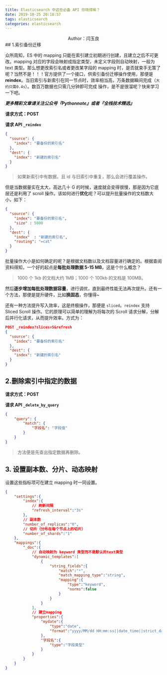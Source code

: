 ```yaml
---
title: Elasticsearch 中这些必备 API 你晓得嘛？
date: 2019-10-25 20:18:57
tags: elasticsearch
categories: elasticsearch
---
```


 <center>Author：闫玉良</center> 
## 1.索引备份迁移

众所周知，ES 中的 mapping 只能在索引建立初期进行创建，且建立之后不可更改。mapping 对应的字段会映射成指定类型，未定义字段则自动映射，一般为 text 类型。那么想更改索引名或者更改某字段的 mapping 时，是否就束手无策了呢？当然不是！！！官方提供了一个接口，供索引备份迁移操作使用，那便是 **reindex**。当旧索引与新索引在同一节点时，效率相当高，万条数据瞬间完成（`大约只需0.4s`）。数百万数据也只需几分钟即可完成 操作，是不是很溜呢？快来学习一下吧。

 <!-- more --> 

***更多精彩文章请关注公众号『Pythonnote』或者『全栈技术精选』***

**请求方式：POST**

**请求 API `_reindex`**

```json
{
  "source": {
    "index": "要备份的索引名"
  },
  "dest": {
    "index": "新建的索引名"
  }
}
```

> 如果新索引中有数据，且 id 与旧索引中重复，那么会进行覆盖操作。

但是当数据量实在太大，高达几十 G 的时候，速度就会变得很慢，那是因为它底层还是利用了 scroll 操作。该如何进行**优化**呢？可以提升批量操作的文档数大小，如下：

```json
{
  "source": {
    "index": "要备份的索引名",
    "size" : 5000
  },
  "dest": {
    "index"  : "新建的索引名",
    "routing": "=cat"
  }
}
```

批量操作大小是如何确定的呢？是根据文档数以及文档容量进行确定的。根据查阅资料得知，一个好的起点是**每批处理数据 5-15 MB**，这是个什么概念？

> 1000 个 1kb 的文档大约 1MB；1000 个 100kb 的文档是 100MB。

然后**逐步增加每批处理数据容量**，进行调优，直到最终性能无法再次提升。还有一个方法，那便是提升硬件，比如**换固态**，你懂得~

还有一种方法提升写入效率，这是终极操作，那便是 `sliced`。`reindex` 支持 Sliced Scroll 操作。它的原理可以简单的理解为将每次的 Scroll 请求分解，分解后并行化请求，从而提升效率。方式为：

```json
POST _reindex?slices=5&refresh
{
  "source": {
    "index": "要备份的索引名"
  },
  "dest": {
    "index": "新建的索引名"
  }
}
```

## 2.删除索引中指定的数据

**请求方式：POST**

**请求 API `_delete_by_query`**

```json
{
    "query": {
        "match": {
            "字段名": "字段值"
        }
    }
}
```

> 方法便是先查出指定数据再删除。

## 3. 设置副本数、分片、动态映射

设置这些指标项可在建立 mapping 时一同设置。

```json
{
    "settings":{
        "index":{
            // 刷新间隔
            "refresh_interval":"3s"
        },
        // 副本数
        "number_of_replicas":"0",
        // 切片（分布在每个节点上的切片）
        "number_of_shards":"1"
    },
    "mappings":{
        "_doc":{
            // 自动映射为 keyword 类型而不是默认的text类型
            "dynamic_templates":[
                {
                    "string_fields":{
                        "match":"*",
                        "match_mapping_type":"string",
                        "mapping":{
                            "type":"keyword",
                            "norms":false
                        }
                    }
                }
            ],
            // 建立mapping
            "properties":{
                "mydate":{
                    "type":"date",
                    "format":"yyyy/MM/dd HH:mm:ss||date_time||strict_date_time"
                },
                "字段名":{
                    "type":"字段类型"
                }
            }
        }
    }
}
```

